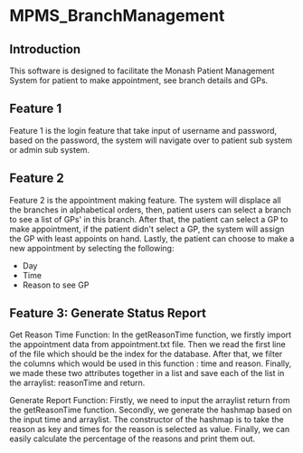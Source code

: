 # MPMS_BranchManagement

## Introduction

This software is designed to facilitate the Monash Patient Management System for patient to make appointment, see branch
details and GPs.

## Feature 1

Feature 1 is the login feature that take input of username and password, based on the password, the system will navigate
over to patient sub system or admin sub system.

## Feature 2

Feature 2 is the appointment making feature. The system will displace all the branches in alphabetical orders, then,
patient users can select a branch to see a list of GPs' in this branch. After that, the patient can select a GP to make
appointment, if the patient didn't select a GP, the system will assign the GP with least appoints on hand. Lastly, the
patient can choose to make a new appointment by selecting the following:

* Day
* Time
* Reason to see GP

## Feature 3: Generate Status Report

Get Reason Time Function:
In the getReasonTime function, we firstly import the appointment data from appointment.txt file. Then we read the first
line of the file which should be the index for the database. After that, we filter the columns which would be used in
this function : time and reason. Finally, we made these two attributes together in a list and save each of the list in
the arraylist: reasonTime and return.

Generate Report Function:
Firstly, we need to input the arraylist return from the getReasonTime function. Secondly, we generate the hashmap based
on the input time and arraylist. The constructor of the hashmap is to take the reason as key and times for the reason is
selected as value. Finally, we can easily calculate the percentage of the reasons and print them out.